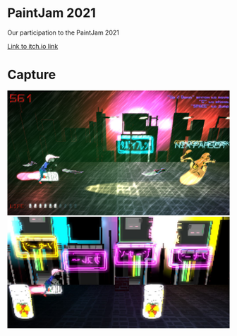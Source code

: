 # PaintJam 2021
Our participation to the PaintJam 2021

[Link to itch.io link](https://z0rg77.itch.io/cybernix7702)

# Capture

![alt text](https://github.com/seb776/PaintJam2021/blob/main/Description/GtRPBL.jpg?raw=true "Cybernix7702")
![alt text](https://github.com/seb776/PaintJam2021/blob/main/Description/YH_1S6.jpg?raw=true "Cybernix7702")